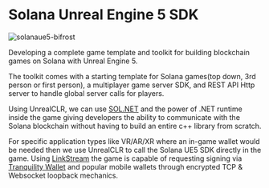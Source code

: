 # Solana Unreal Engine 5 SDK


![solanaue5-bifrost](https://github.com/Bifrost-Technologies/Solana-UnrealEngine5-SDK/assets/24855008/f292c889-3f0e-44d6-96d4-f4ac0e2d5c2c)


Developing a complete game template and toolkit for building blockchain games on Solana with Unreal Engine 5.

The toolkit comes with a starting template for Solana games(top down, 3rd person or first person), a multiplayer game server SDK, and REST API Http server to handle global server calls for players.

Using UnrealCLR, we can use [SOL.NET](https://github.com/bmresearch/Solnet) and the power of .NET runtime inside the game giving developers the ability to communicate with the Solana blockchain without having to build an entire c++ library from scratch.

 For specific application types like VR/AR/XR where an in-game wallet would be needed then we use UnrealCLR to call the Solana UE5 SDK directly in the game.
 Using [LinkStream](https://github.com/Bifrost-Technologies/Link-Stream) the game is capable of requesting signing via [Tranquility Wallet](https://github.com/Bifrost-Technologies/Tranquility) and popular mobile wallets through encrypted TCP & Websocket loopback mechanics.

